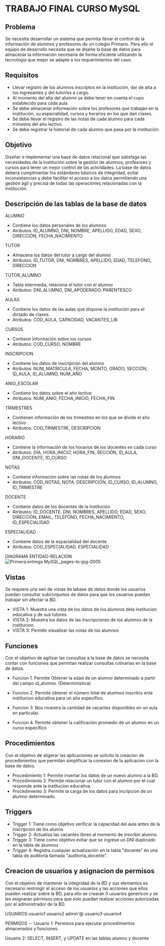 # TRABAJO FINAL CURSO MySQL 

## Problema
Se necesita desarrollar un sistema que permita llevar el control de la información de alumnos y profesores de un
colegio Primario. Para ello el equipo de desarrollo necesita que se diseñe la base de datos para almacenar la
información necesaria de forma eficiente utilizando la tecnología que mejor se adapte a los requerimientos del
caso.

## Requisitos
* Llevar registro de los alumnos inscriptos en la institución, dar de alta a los ingresantes y del tutor/es a cargo.
* Al momento del alta del alumno se debe tener en cuenta el cupo establecido para cada aula.
* Se debe almacenar información sobre los profesores que trabajan en la institución, su especialidad, cursos y
horarios en los que dan clases.
* Se debe llevar el registro de las notas de cada alumno para cada trimestre del año lectivo.
* Se debe registrar la historial de cada alumno que pasa por la institución.

## Objetivo
Diseñar e implementar una base de datos relacional que satisfaga las necesidades de la institución sobre la gestión
de alumnos, profesores y cursos para tener un mejor control de las actividades. La base de datos deberá
cumplimentar los estándares básicos de integridad, evitar inconsistencias y debe facilitar el acceso a los datos
permitiendo una gestión ágil y precisa de todas las operaciones relacionadas con la institución.

## Descripción de las tablas de la base de datos
ALUMNO
* Contiene los datos personales de los alumnos
* Atributos: ID_ALUMNO, DNI, NOMBRE, APELLIDO, EDAD, SEXO, DIRECCIÓN, FECHA_NACIMIENTO

TUTOR
* Almacena los datos del tutor a cargo del alumno
* Atributos: ID_TUTOR, DNI, NOMBRES, APELLIDO, EDAD, TELEFONO, DIRECCION

TUTOR_ALUMNO
* Tabla intermedia, relaciona el tutor con el alumno
* Atributos: DNI_ALUMNO, DNI_APODERADO, PARENTESCO

AULAS
* Contiene los datos de las aulas que dispone la institución para el dictado de clases.
* Atributos: COD_AULA, CAPACIDAD, VACANTES_LIB

CURSOS
* Contiene información sobre los cursos
* Atributos: COD_CURSO, NOMBRE

INSCRIPCION
* Contiene los datos de inscripción del alumno
* Atributos: NUM_MATRICULA, FECHA, MONTO, GRADO, SECCIÓN, ID_AULA, ID_ALUMNO, NUM_AÑO

ANIO_ESCOLAR
* Contiene los datos sobre el año lectivo
* Atributos: NUM_ANIO, FECHA_INICIO, FECHA_FIN

TRIMESTRES
* Contienen información de los trimestres en los que se divide el año lectivo
* Atributos: COD_TRIMESTRE, DESCRIPCION

HORARIO
* Contiene la información de los horarios de los docentes en cada curso
* Atributos: DÍA, HORA_INICIO, HORA_FIN, SECCIÓN, ID_AULA, DNI_DOCENTE, ID_CURSO

NOTAS
* Contiene información sobre las notas de los alumnos
* Atributos: COD_NOTAS, NOTA, DESCRIPCIÓN, ID_CURSO, ID_ALUMNO, ID_TRIMESTRE

DOCENTE
* Contiene datos de los docentes de la institución
* Atributos: ID_DOCENTE, DNI, NOMBRES, APELLIDO, EDAD, SEXO, DIRECCIÓN, EMAIL, TELÉFONO,
FECHA_NACIMIENTO, ID_ESPECIALIDAD

ESPECIALIDAD
* Contiene datos de la espacialidad del docente
* Atributos: COD_ESPECIALIDAD, ESPECIALIDAD

DIAGRAMA ENTIDAD-RELACION
![Primera entrega MySQL_pages-to-jpg-0005](https://github.com/user-attachments/assets/4717367f-cb4c-439e-9612-73b49ee7e7e4)


## Vistas
Se requiere una seri de vistas de labase de datos donde los usuarios puedan consultar subconjuntos de datos para que los usuarios puedan trabajar sin afectar la BD.

* VISTA 1: Muestra una vista de los datos de los alumnos dela institucion educativa y de sus tutores.
* VISTA 2: Muestra los datos de las inscripciones de los alumnos de la institucion.
* VISTA 3: Permite visualizar las notas de los alumnos

## Funciones
Con el objetivo de agilizar las consultas a la base de datos se necesita contar con funciones que permitan realizar consultas rutinarias en la base de datos. 

* Funcion 1. Permite Obtener la edad de un alumno determinado a partir del campo id_alumno. (Deterministica)

* Funcion 2. Permite obtener el número total de alumnos inscritos enla institucion educativa para un año específico.

* Funcion 3. Nos muestra la cantidad de vacantes disponibles en un aula en particular.

* Funcion 4. Permite obtener la calificación promedio de un alumno en un curso específico

## Procedimientos 
Con el objetivo de aligerar las aplicaciones se solicito la creacion de procedimientos que permitan simplificar la conexion de la aplicacion con la base de datos.

* Procedimiento 1: Permite insertar los datos de un nuevo alumno a la BD.
* Procedimiento 2: Permite relacionar un tutor con el alumno por el cual responde ante la institucion educativa.
* Procedimiento 3: Permite la carga de los datos para incripcion de un alumno determinado.

## Triggers
* Trigger 1: Tiene como objetivo verificar la capacidad del aula antes de la inscripción de los alunos
* Trigger 2: Actualiza las vacantes libres al momento de inscribir alumno.
* Trigger 3: Tiene como objetivo evitar que se ingrese un DNI duplicado en la tabla de alumnos
* Trigger 4: Registra cualquier actualización en la tabla "docente" en una tabla de auditoría llamada "auditoria_docente".

## Creacion de usuarios y asignacion de permisos
Con el objetivo de mantener la integridad de la BD y sus elementos es necesario restringir el acceso de los usuarios y las acciones que ellos pueden realizar sobre la BD, para ello se crearan 5 usuarios genericos y se les asignaran permisos para que solo puedan realizar acciones autorizadas por el administrador de la BD.

USUARIOS
usuario1
usuario2
admin'@
usuario3
usuario4

PERMISOS
-- Usuario 1: Permisos para ejecutar procedimientos almacenados y funciones

Usuario 2: SELECT, INSERT, y UPDATE en las tablas alumno y docente
